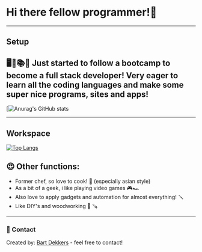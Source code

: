 # Hi there fellow programmer!👋
---
## Setup
🖥📑📚🤓 Just started to follow a bootcamp to become a full stack developer! Very eager to learn all the coding languages and make some super nice programs, sites and apps!
---
[![Anurag's GitHub stats](https://github-readme-stats.vercel.app/api?username=dekkersbd&theme=tokyonight&show_icons=true)

---
## Workspace

[![Top Langs](https://github-readme-stats.vercel.app/api/top-langs/?username=dekkersbd&layout=compact)](https://github.com/dekkersbd/github-readme-stats)


## 😍 Other functions:

* Former chef, so love to cook! 🍱 (especially asian style)
* As a bit of a geek, i like playing video games 🎮🏎
* Also love to apply gadgets and automation for almost everything! 🪛
* Like DIY's and woodworking 🔨 🪚
---
### 📲 Contact

Created by: [Bart Dekkers](https://www.linkedin.com/in/bart-dekkers-6437191a0/) - feel free to contact!
